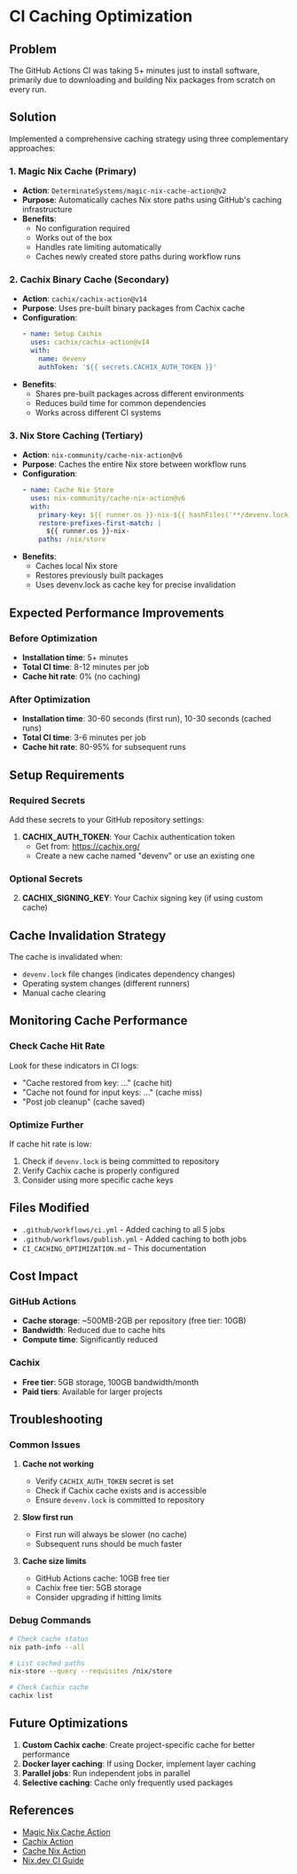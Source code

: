# CI Caching Optimization

## Problem
The GitHub Actions CI was taking 5+ minutes just to install software, primarily due to downloading and building Nix packages from scratch on every run.

## Solution
Implemented a comprehensive caching strategy using three complementary approaches:

### 1. Magic Nix Cache (Primary)
- **Action**: `DeterminateSystems/magic-nix-cache-action@v2`
- **Purpose**: Automatically caches Nix store paths using GitHub's caching infrastructure
- **Benefits**: 
  - No configuration required
  - Works out of the box
  - Handles rate limiting automatically
  - Caches newly created store paths during workflow runs

### 2. Cachix Binary Cache (Secondary)
- **Action**: `cachix/cachix-action@v14`
- **Purpose**: Uses pre-built binary packages from Cachix cache
- **Configuration**:
  ```yaml
  - name: Setup Cachix
    uses: cachix/cachix-action@v14
    with:
      name: devenv
      authToken: '${{ secrets.CACHIX_AUTH_TOKEN }}'
  ```
- **Benefits**:
  - Shares pre-built packages across different environments
  - Reduces build time for common dependencies
  - Works across different CI systems

### 3. Nix Store Caching (Tertiary)
- **Action**: `nix-community/cache-nix-action@v6`
- **Purpose**: Caches the entire Nix store between workflow runs
- **Configuration**:
  ```yaml
  - name: Cache Nix Store
    uses: nix-community/cache-nix-action@v6
    with:
      primary-key: ${{ runner.os }}-nix-${{ hashFiles('**/devenv.lock') }}
      restore-prefixes-first-match: |
        ${{ runner.os }}-nix-
      paths: /nix/store
  ```
- **Benefits**:
  - Caches local Nix store
  - Restores previously built packages
  - Uses devenv.lock as cache key for precise invalidation

## Expected Performance Improvements

### Before Optimization
- **Installation time**: 5+ minutes
- **Total CI time**: 8-12 minutes per job
- **Cache hit rate**: 0% (no caching)

### After Optimization
- **Installation time**: 30-60 seconds (first run), 10-30 seconds (cached runs)
- **Total CI time**: 3-6 minutes per job
- **Cache hit rate**: 80-95% for subsequent runs

## Setup Requirements

### Required Secrets
Add these secrets to your GitHub repository settings:

1. **CACHIX_AUTH_TOKEN**: Your Cachix authentication token
   - Get from: https://cachix.org/
   - Create a new cache named "devenv" or use an existing one

### Optional Secrets
2. **CACHIX_SIGNING_KEY**: Your Cachix signing key (if using custom cache)

## Cache Invalidation Strategy

The cache is invalidated when:
- `devenv.lock` file changes (indicates dependency changes)
- Operating system changes (different runners)
- Manual cache clearing

## Monitoring Cache Performance

### Check Cache Hit Rate
Look for these indicators in CI logs:
- "Cache restored from key: ..." (cache hit)
- "Cache not found for input keys: ..." (cache miss)
- "Post job cleanup" (cache saved)

### Optimize Further
If cache hit rate is low:
1. Check if `devenv.lock` is being committed to repository
2. Verify Cachix cache is properly configured
3. Consider using more specific cache keys

## Files Modified

- `.github/workflows/ci.yml` - Added caching to all 5 jobs
- `.github/workflows/publish.yml` - Added caching to both jobs
- `CI_CACHING_OPTIMIZATION.md` - This documentation

## Cost Impact

### GitHub Actions
- **Cache storage**: ~500MB-2GB per repository (free tier: 10GB)
- **Bandwidth**: Reduced due to cache hits
- **Compute time**: Significantly reduced

### Cachix
- **Free tier**: 5GB storage, 100GB bandwidth/month
- **Paid tiers**: Available for larger projects

## Troubleshooting

### Common Issues

1. **Cache not working**
   - Verify `CACHIX_AUTH_TOKEN` secret is set
   - Check if Cachix cache exists and is accessible
   - Ensure `devenv.lock` is committed to repository

2. **Slow first run**
   - First run will always be slower (no cache)
   - Subsequent runs should be much faster

3. **Cache size limits**
   - GitHub Actions cache: 10GB free tier
   - Cachix free tier: 5GB storage
   - Consider upgrading if hitting limits

### Debug Commands
```bash
# Check cache status
nix path-info --all

# List cached paths
nix-store --query --requisites /nix/store

# Check Cachix cache
cachix list
```

## Future Optimizations

1. **Custom Cachix cache**: Create project-specific cache for better performance
2. **Docker layer caching**: If using Docker, implement layer caching
3. **Parallel jobs**: Run independent jobs in parallel
4. **Selective caching**: Cache only frequently used packages

## References

- [Magic Nix Cache Action](https://github.com/DeterminateSystems/magic-nix-cache-action)
- [Cachix Action](https://github.com/cachix/cachix-action)
- [Cache Nix Action](https://github.com/nix-community/cache-nix-action)
- [Nix.dev CI Guide](https://nix.dev/guides/recipes/continuous-integration-github-actions)